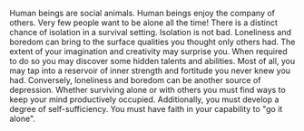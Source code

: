 Human beings are social animals. Human beings enjoy the company of others. Very few people want to be alone all the time! There is a distinct chance of isolation in a survival setting. Isolation is not bad. Loneliness and boredom can bring to the surface qualities you thought only others had. The extent of your imagination and creativity may surprise you. When required to do so you may discover some hidden talents and abilities. Most of all, you may tap into a reservoir of inner strength and fortitude you never knew you had. Conversely, loneliness and boredom can be another source of depression. Whether surviving alone or with others you must find ways to keep your mind productively occupied. Additionally, you must develop a degree of self-sufficiency. You must have faith in your capability to "go it alone".